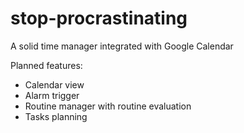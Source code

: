 # stop-procrastinating
A solid time manager integrated with Google Calendar

Planned features:
  * Calendar view
  * Alarm trigger
  * Routine manager with routine evaluation
  * Tasks planning
